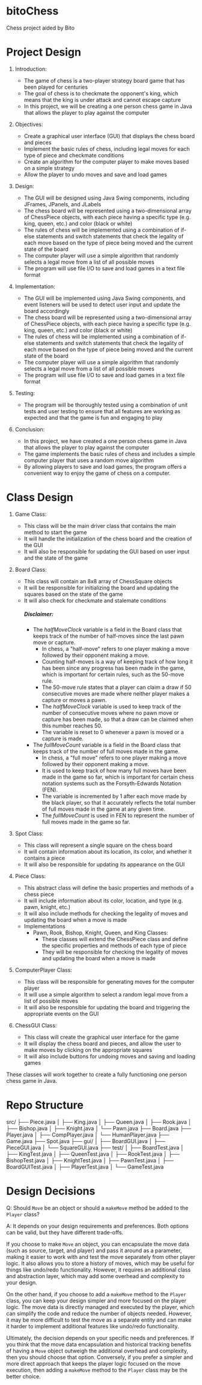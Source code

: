 # bitoChess
Chess project aided by Bito

# Project Design

1. Introduction:
   - The game of chess is a two-player strategy board game that has been played for centuries
   - The goal of chess is to checkmate the opponent's king, which means that the king is under attack and cannot escape capture
   - In this project, we will be creating a one person chess game in Java that allows the player to play against the computer

2. Objectives:
   - Create a graphical user interface (GUI) that displays the chess board and pieces
   - Implement the basic rules of chess, including legal moves for each type of piece and checkmate conditions
   - Create an algorithm for the computer player to make moves based on a simple strategy
   - Allow the player to undo moves and save and load games

3. Design:
   - The GUI will be designed using Java Swing components, including JFrames, JPanels, and JLabels
   - The chess board will be represented using a two-dimensional array of ChessPiece objects, with each piece having a specific type (e.g. king, queen, etc.) and color (black or white)
   - The rules of chess will be implemented using a combination of if-else statements and switch statements that check the legality of each move based on the type of piece being moved and the current state of the board
   - The computer player will use a simple algorithm that randomly selects a legal move from a list of all possible moves
   - The program will use file I/O to save and load games in a text file format

4. Implementation:
   - The GUI will be implemented using Java Swing components, and event listeners will be used to detect user input and update the board accordingly
   - The chess board will be represented using a two-dimensional array of ChessPiece objects, with each piece having a specific type (e.g. king, queen, etc.) and color (black or white)
   - The rules of chess will be implemented using a combination of if-else statements and switch statements that check the legality of each move based on the type of piece being moved and the current state of the board
   - The computer player will use a simple algorithm that randomly selects a legal move from a list of all possible moves
   - The program will use file I/O to save and load games in a text file format

5. Testing:
   - The program will be thoroughly tested using a combination of unit tests and user testing to ensure that all features are working as expected and that the game is fun and engaging to play

6. Conclusion:
   - In this project, we have created a one person chess game in Java that allows the player to play against the computer
   - The game implements the basic rules of chess and includes a simple computer player that uses a random move algorithm
   - By allowing players to save and load games, the program offers a convenient way to enjoy the game of chess on a computer.

# Class Design

1. Game Class:
   - This class will be the main driver class that contains the main method to start the game
   - It will handle the initialization of the chess board and the creation of the GUI
   - It will also be responsible for updating the GUI based on user input and the state of the game

2. Board Class:
   - This class will contain an 8x8 array of ChessSquare objects
   - It will be responsible for initializing the board and updating the squares based on the state of the game
   - It will also check for checkmate and stalemate conditions
       ##### Disclaimer:
     - The  *halfMoveClock*  variable is a field in the  Board  class that keeps track of the number of half-moves since the last pawn move or capture. 
       - In chess, a "half-move" refers to one player making a move followed by their opponent making a move. 
       - Counting half-moves is a way of keeping track of how long it has been since any progress has been made in the game, which is important for certain rules, such as the 50-move rule. 
       - The 50-move rule states that a player can claim a draw if 50 consecutive moves are made where neither player makes a capture or moves a pawn. 
       - The  *halfMoveClock*  variable is used to keep track of the number of consecutive moves where no pawn move or capture has been made, so that a draw can be claimed when this number reaches 50. 
       - The variable is reset to 0 whenever a pawn is moved or a capture is made.
     - The  *fullMoveCount*  variable is a field in the  Board  class that keeps track of the number of full moves made in the game. 
       - In chess, a "full move" refers to one player making a move followed by their opponent making a move. 
       - It is used to keep track of how many full moves have been made in the game so far, which is important for certain chess notation systems such as the Forsyth-Edwards Notation (FEN). 
       - The variable is incremented by 1 after each move made by the black player, so that it accurately reflects the total number of full moves made in the game at any given time. 
       - The  *fullMoveCount*  is used in FEN to represent the number of full moves made in the game so far.

3. Spot Class:
   - This class will represent a single square on the chess board
   - It will contain information about its location, its color, and whether it contains a piece
   - It will also be responsible for updating its appearance on the GUI

4. Piece Class:
   - This abstract class will define the basic properties and methods of a chess piece
   - It will include information about its color, location, and type (e.g. pawn, knight, etc.)
   - It will also include methods for checking the legality of moves and updating the board when a move is made
   - Implementations 
     - Pawn, Rook, Bishop, Knight, Queen, and King Classes:
       * These classes will extend the ChessPiece class and define the specific properties and methods of each type of piece
       * They will be responsible for checking the legality of moves and updating the board when a move is made

6. ComputerPlayer Class:
   - This class will be responsible for generating moves for the computer player
   - It will use a simple algorithm to select a random legal move from a list of possible moves
   - It will also be responsible for updating the board and triggering the appropriate events on the GUI

7. ChessGUI Class:
   - This class will create the graphical user interface for the game
   - It will display the chess board and pieces, and allow the user to make moves by clicking on the appropriate squares
   - It will also include buttons for undoing moves and saving and loading games

These classes will work together to create a fully functioning one person chess game in Java.

# Repo Structure

src/
├── Piece.java
│   ├── King.java
│   ├── Queen.java
│   ├── Rook.java
│   ├── Bishop.java
│   ├── Knight.java
│   └── Pawn.java
├── Board.java
├── Player.java
│   ├── CompPlayer.java
│   └── HumanPlayer.java
├── Game.java
├── Spot.java
├── gui/
│   ├── BoardGUI.java
│   ├── PieceGUI.java
│   └── SquareGUI.java
├── test/
│   ├── BoardTest.java
│   ├── KingTest.java
│   ├── QueenTest.java
│   ├── RookTest.java
│   ├── BishopTest.java
│   ├── KnightTest.java
│   ├── PawnTest.java
│   ├── BoardGUITest.java
│   ├── PlayerTest.java
│   └── GameTest.java

# Design Decisions

Q: Should `Move` be an object or should a `makeMove` method be added to the `Player` class?

A: It depends on your design requirements and preferences. Both options can be valid, but they have different trade-offs.

If you choose to make  `Move`  an object, you can encapsulate the move data (such as source, target, and player) and pass it around as a parameter, 
making it easier to work with and test the move separately from other player logic. It also allows you to store a history of moves, 
which may be useful for things like undo/redo functionality. However, it requires an additional class and abstraction layer, which may add some overhead and complexity to your design.

On the other hand, if you choose to add a  `makeMove`  method to the  `Player`  class, you can keep your design simpler and more focused on the player logic. 
The move data is directly managed and executed by the player, which can simplify the code and reduce the number of objects needed. 
However, it may be more difficult to test the move as a separate entity and can make it harder to implement additional features like undo/redo functionality.

Ultimately, the decision depends on your specific needs and preferences. 
If you think that the move data encapsulation and historical tracking benefits of having a  `Move`  object outweigh the additional overhead and complexity, 
then you should choose that option. Conversely, if you prefer a simpler and more direct approach that keeps the player logic focused on the move execution, 
then adding a  `makeMove`  method to the  `Player`  class may be the better choice.